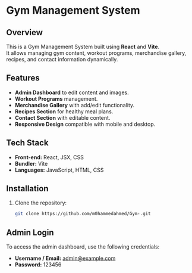 # Gym Management System

## Overview
This is a Gym Management System built using **React** and **Vite**.  
It allows managing gym content, workout programs, merchandise gallery, recipes, and contact information dynamically.

## Features
- **Admin Dashboard** to edit content and images.
- **Workout Programs** management.
- **Merchandise Gallery** with add/edit functionality.
- **Recipes Section** for healthy meal plans.
- **Contact Section** with editable content.
- **Responsive Design** compatible with mobile and desktop.

## Tech Stack
- **Front-end:** React, JSX, CSS
- **Bundler:** Vite
- **Languages:** JavaScript, HTML, CSS

## Installation
1. Clone the repository:
   ```bash
   git clone https://github.com/m0hammedahmed/Gym-.git
## Admin Login

To access the admin dashboard, use the following credentials:

- **Username / Email:** admin@example.com
- **Password:** 123456
